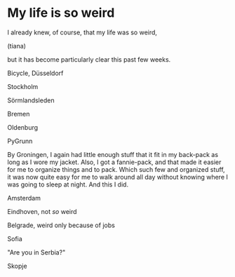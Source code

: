# My life is so weird
I already knew, of course, that my life was so weird,

(tiana)

but it has become particularly clear this past few weeks.

Bicycle, Düsseldorf

Stockholm

Sörmlandsleden

Bremen

Oldenburg

PyGrunn


By Groningen, I again had little enough stuff that it fit in my back-pack
as long as I wore my jacket. Also, I got a fannie-pack, and that made it
easier for me to organize things and to pack. Which such few and organized
stuff, it was now quite easy for me to walk around all day without knowing
where I was going to sleep at night. And this I did.

Amsterdam

Eindhoven, not *so* weird

Belgrade, weird only because of jobs

Sofia

"Are you in Serbia?"

Skopje
